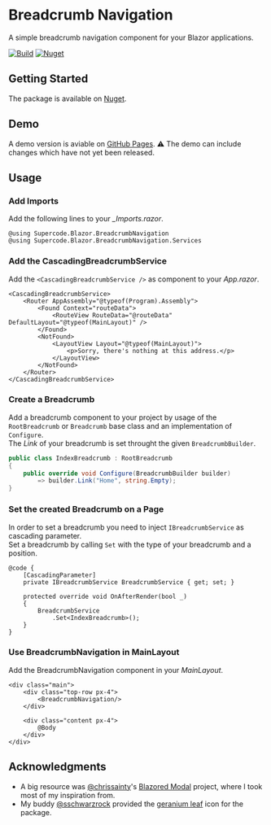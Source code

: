 # Breadcrumb Navigation
A simple breadcrumb navigation component for your Blazor applications.

[![Build](https://img.shields.io/github/workflow/status/cschulzsuper/blazor-breadcrumb-navigation/Deploy%20Master)](https://github.com/cschulzsuper/blazor-breadcrumb-navigation/actions?query=workflow%3A"Deploy+Master")
[![Nuget](https://img.shields.io/github/v/release/cschulzsuper/blazor-breadcrumb-navigation?sort=semver)](https://github.com/cschulzsuper/blazor-breadcrumb-navigation/packages/)

## Getting Started
The package is available on [Nuget](https://www.nuget.org/packages/Supercode.Blazor.BreadcrumbNavigation).  

## Demo

A demo version is aviable on [GitHub Pages](https://cschulzsuper.github.io/blazor-breadcrumb-navigation).
:warning: The demo can include changes which have not yet been released.

## Usage

### Add Imports

Add the following lines to your *_Imports.razor*.

```razor
@using Supercode.Blazor.BreadcrumbNavigation
@using Supercode.Blazor.BreadcrumbNavigation.Services
```

### Add the CascadingBreadcrumbService

Add the `<CascadingBreadcrumbService />` as component to your *App.razor*.

```razor
<CascadingBreadcrumbService>
    <Router AppAssembly="@typeof(Program).Assembly">
        <Found Context="routeData">
            <RouteView RouteData="@routeData" DefaultLayout="@typeof(MainLayout)" />
        </Found>
        <NotFound>
            <LayoutView Layout="@typeof(MainLayout)">
                <p>Sorry, there's nothing at this address.</p>
            </LayoutView>
        </NotFound>
    </Router>
</CascadingBreadcrumbService>
```

### Create a Breadcrumb

Add a breadcrumb component to your project by usage of the `RootBreadcrumb` or `Breadcrumb` base class and an implementation of `Configure`.  
The *Link* of your breadcrumb is set throught the given `BreadcrumbBuilder`.

```csharp
public class IndexBreadcrumb : RootBreadcrumb
{
    public override void Configure(BreadcrumbBuilder builder)
        => builder.Link("Home", string.Empty);
}
```

### Set the created Breadcrumb on a Page

In order to set a breadcrumb you need to inject `IBreadcrumbService` as cascading parameter.  
Set a breadcrumb by calling `Set` with the type of your breadcrumb and a position.

```razor
@code {
    [CascadingParameter]
    private IBreadcrumbService BreadcrumbService { get; set; }

    protected override void OnAfterRender(bool _)
    {
        BreadcrumbService
            .Set<IndexBreadcrumb>();
    }
}
```

### Use BreadcrumbNavigation in MainLayout

Add the BreadcrumbNavigation component in your *MainLayout*.

```razor
<div class="main">
    <div class="top-row px-4">
        <BreadcrumbNavigation/>
    </div>

    <div class="content px-4">
        @Body
    </div>
</div>
```

## Acknowledgments
- A big resource was [@chrissainty](https://github.com/chrissainty)'s [Blazored Modal](https://github.com/Blazored/Modal) project, where I took most of my inspiration from.
- My buddy [@sschwarzrock](https://github.com/sschwarzrock) provided the [geranium leaf](https://github.com/cschulzsuper/blazor-breadcrumb-navigation/blob/master/src/Supercode.Blazor.BreadcrumbNavigation/icon.png) icon for the package.
